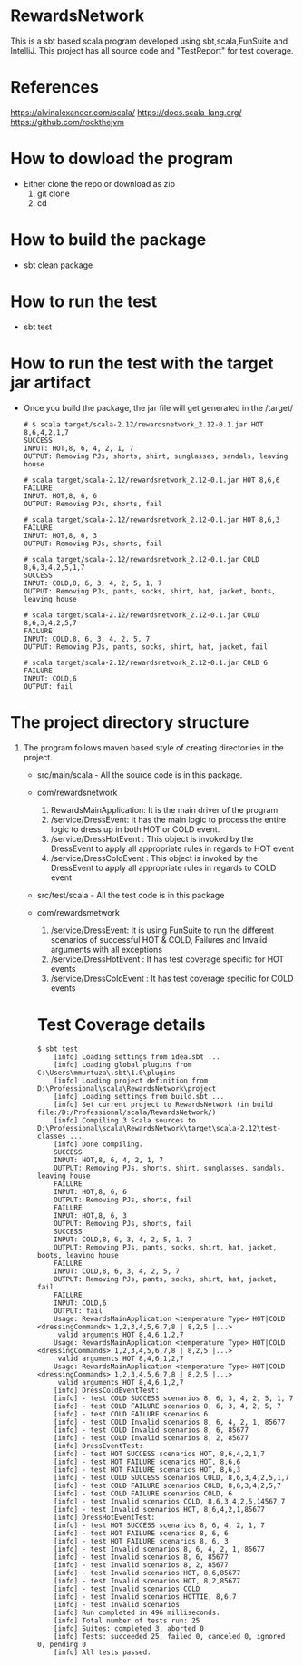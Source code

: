 # RewardsNetwork
This is a sbt based scala program developed using sbt,scala,FunSuite and IntelliJ. This project has all source code and "TestReport" for test coverage.

# References
https://alvinalexander.com/scala/
https://docs.scala-lang.org/
https://github.com/rockthejvm

# How to dowload the program
- Either clone the repo or download as zip 
    1. git clone <repo name> 
    2. cd <repo-name>

# How to build the package 
 - sbt clean package

# How to run the test
- sbt test

# How to run the test with the target jar artifact
- Once you build the package, the jar file will get generated in the /target/

      # $ scala target/scala-2.12/rewardsnetwork_2.12-0.1.jar HOT 8,6,4,2,1,7
      SUCCESS
      INPUT: HOT,8, 6, 4, 2, 1, 7
      OUTPUT: Removing PJs, shorts, shirt, sunglasses, sandals, leaving house

      # scala target/scala-2.12/rewardsnetwork_2.12-0.1.jar HOT 8,6,6
      FAILURE
      INPUT: HOT,8, 6, 6
      OUTPUT: Removing PJs, shorts, fail

      # scala target/scala-2.12/rewardsnetwork_2.12-0.1.jar HOT 8,6,3
      FAILURE
      INPUT: HOT,8, 6, 3
      OUTPUT: Removing PJs, shorts, fail

      # scala target/scala-2.12/rewardsnetwork_2.12-0.1.jar COLD 8,6,3,4,2,5,1,7
      SUCCESS
      INPUT: COLD,8, 6, 3, 4, 2, 5, 1, 7
      OUTPUT: Removing PJs, pants, socks, shirt, hat, jacket, boots, leaving house

      # scala target/scala-2.12/rewardsnetwork_2.12-0.1.jar COLD 8,6,3,4,2,5,7
      FAILURE
      INPUT: COLD,8, 6, 3, 4, 2, 5, 7
      OUTPUT: Removing PJs, pants, socks, shirt, hat, jacket, fail

      # scala target/scala-2.12/rewardsnetwork_2.12-0.1.jar COLD 6
      FAILURE
      INPUT: COLD,6
      OUTPUT: fail

# The project directory structure
1. The program follows maven based style of creating directoriies in the project. 
   - src/main/scala - All the source code is in this package.
    - com/rewardsnetwork
       1. RewardsMainApplication: It is the main driver of the program
       2. /service/DressEvent:  It has the main logic to process the entire logic to dress up in both HOT or COLD event.
       3. /service/DressHotEvent : This object is invoked by the DressEvent to apply all appropriate rules in regards to HOT event
       4. /service/DressColdEvent : This object is invoked by the DressEvent to apply all appropriate rules in regards to COLD event
   - src/test/scala - All the test code is in this package
    - com/rewardsmetwork
       1. /service/DressEvent:  It is using FunSuite to run the different scenarios of successful HOT & COLD, Failures and Invalid arguments with all exceptions
       3. /service/DressHotEvent : It has test coverage specific for HOT events
       4. /service/DressColdEvent : It has test coverage specific for COLD events
       
       # Test Coverage details 
          $ sbt test
              [info] Loading settings from idea.sbt ...
              [info] Loading global plugins from C:\Users\mmurtuza\.sbt\1.0\plugins
              [info] Loading project definition from D:\Professional\scala\RewardsNetwork\project
              [info] Loading settings from build.sbt ...
              [info] Set current project to RewardsNetwork (in build file:/D:/Professional/scala/RewardsNetwork/)
              [info] Compiling 3 Scala sources to D:\Professional\scala\RewardsNetwork\target\scala-2.12\test-classes ...
              [info] Done compiling.
              SUCCESS
              INPUT: HOT,8, 6, 4, 2, 1, 7
              OUTPUT: Removing PJs, shorts, shirt, sunglasses, sandals, leaving house
              FAILURE
              INPUT: HOT,8, 6, 6
              OUTPUT: Removing PJs, shorts, fail
              FAILURE
              INPUT: HOT,8, 6, 3
              OUTPUT: Removing PJs, shorts, fail
              SUCCESS
              INPUT: COLD,8, 6, 3, 4, 2, 5, 1, 7
              OUTPUT: Removing PJs, pants, socks, shirt, hat, jacket, boots, leaving house
              FAILURE
              INPUT: COLD,8, 6, 3, 4, 2, 5, 7
              OUTPUT: Removing PJs, pants, socks, shirt, hat, jacket, fail
              FAILURE
              INPUT: COLD,6
              OUTPUT: fail
              Usage: RewardsMainApplication <temperature Type> HOT|COLD <dressingCommands> 1,2,3,4,5,6,7,8 | 8,2,5 |...>
               valid arguments HOT 8,4,6,1,2,7
              Usage: RewardsMainApplication <temperature Type> HOT|COLD <dressingCommands> 1,2,3,4,5,6,7,8 | 8,2,5 |...>
               valid arguments HOT 8,4,6,1,2,7
              Usage: RewardsMainApplication <temperature Type> HOT|COLD <dressingCommands> 1,2,3,4,5,6,7,8 | 8,2,5 |...>
               valid arguments HOT 8,4,6,1,2,7
              [info] DressColdEventTest:
              [info] - test COLD SUCCESS scenarios 8, 6, 3, 4, 2, 5, 1, 7
              [info] - test COLD FAILURE scenarios 8, 6, 3, 4, 2, 5, 7
              [info] - test COLD FAILURE scenarios 6
              [info] - test COLD Invalid scenarios 8, 6, 4, 2, 1, 85677
              [info] - test COLD Invalid scenarios 8, 6, 85677
              [info] - test COLD Invalid scenarios 8, 2, 85677
              [info] DressEventTest:
              [info] - test HOT SUCCESS scenarios HOT, 8,6,4,2,1,7
              [info] - test HOT FAILURE scenarios HOT, 8,6,6
              [info] - test HOT FAILURE scenarios HOT, 8,6,3
              [info] - test COLD SUCCESS scenarios COLD, 8,6,3,4,2,5,1,7
              [info] - test COLD FAILURE scenarios COLD, 8,6,3,4,2,5,7
              [info] - test COLD FAILURE scenarios COLD, 6
              [info] - test Invalid scenarios COLD, 8,6,3,4,2,5,14567,7
              [info] - test Invalid scenarios HOT, 8,6,4,2,1,85677
              [info] DressHotEventTest:
              [info] - test HOT SUCCESS scenarios 8, 6, 4, 2, 1, 7
              [info] - test HOT FAILURE scenarios 8, 6, 6
              [info] - test HOT FAILURE scenarios 8, 6, 3
              [info] - test Invalid scenarios 8, 6, 4, 2, 1, 85677
              [info] - test Invalid scenarios 8, 6, 85677
              [info] - test Invalid scenarios 8, 2, 85677
              [info] - test Invalid scenarios HOT, 8,6,85677
              [info] - test Invalid scenarios HOT, 8,2,85677
              [info] - test Invalid scenarios COLD
              [info] - test Invalid scenarios HOTTIE, 8,6,7
              [info] - test Invalid scenarios
              [info] Run completed in 496 milliseconds.
              [info] Total number of tests run: 25
              [info] Suites: completed 3, aborted 0
              [info] Tests: succeeded 25, failed 0, canceled 0, ignored 0, pending 0
              [info] All tests passed.

   
  
